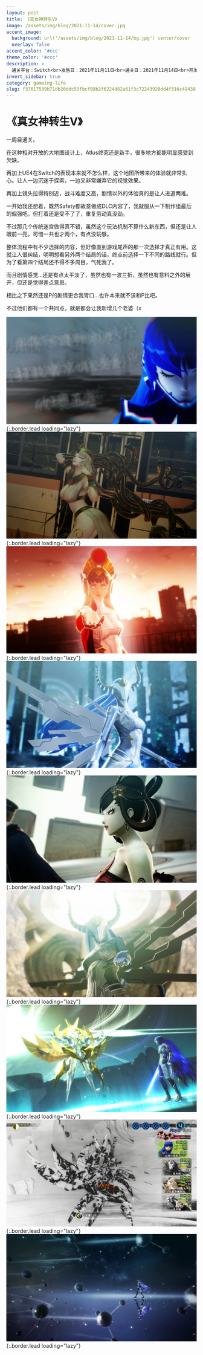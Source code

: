 ```yaml
---
layout: post
title: 《真女神转生V》
image: /assets/img/blog/2021-11-14/cover.jpg
accent_image: 
  background: url('/assets/img/blog/2021-11-14/bg.jpg') center/cover
  overlay: false
accent_color: '#ccc'
theme_color: '#ccc'
description: >
  通关平台：Switch<br>发售日：2021年11月11日<br>通关日：2021年11月14日<br>开发商：ATLUS<br>发行商：SEGA<br>个人评分：88
invert_sidebar: true
category: gameing-life
slug: f37017539b71db20ddc53fbcf08b2f6224d82a61f3c72243920dd4f316c49438
---
```


# 《真女神转生V》

一周目通关。

在这种相对开放的大地图设计上，Atlus终究还是新手，很多地方都能明显感受到欠缺。

再加上UE4在Switch的表现本来就不怎么样，这个地图所带来的体验就非常扎心。让人一边沉迷于探索，一边又非常嫌弃它的视觉效果。

再加上镜头拉得特别近，战斗难度又高，剧情以外的体验真的是让人进退两难。

一开始我还想着，既然Safety都故意做成DLC内容了，我就服从一下制作组最后的倔强吧。但打着还是受不了了，重复劳动真没劲。

不过那几个传统迷宫做得真不错，虽然这个玩法机制不算什么新东西，但还是让人眼前一亮。可惜一共也才两个，有点没玩够。

整体流程中有不少选择的内容，但好像直到游戏尾声的那一次选择才真正有用。这就让人很纠结，明明想看另外两个结局的话，终点前选择一下不同的路线就行。但为了看第四个结局还不得不多周目，气死我了。

而且剧情感觉…还是有点太平淡了，虽然也有一波三折，虽然也有意料之外的展开，但还是觉得差点意思。

相比之下果然还是P的剧情更合我胃口…也许本来就不该和P比吧。

不过他们都有一个共同点，就是都会让我新增几个老婆（x


![](/assets/img/blog/2021-11-14/1.jpg){:.border.lead loading="lazy"}
![](/assets/img/blog/2021-11-14/2.jpg){:.border.lead loading="lazy"}
![](/assets/img/blog/2021-11-14/3.jpg){:.border.lead loading="lazy"}
![](/assets/img/blog/2021-11-14/4.jpg){:.border.lead loading="lazy"}
![](/assets/img/blog/2021-11-14/5.jpg){:.border.lead loading="lazy"}
![](/assets/img/blog/2021-11-14/6.jpg){:.border.lead loading="lazy"}
![](/assets/img/blog/2021-11-14/7.jpg){:.border.lead loading="lazy"}
![](/assets/img/blog/2021-11-14/8.jpg){:.border.lead loading="lazy"}
![](/assets/img/blog/2021-11-14/9.jpg){:.border.lead loading="lazy"}

